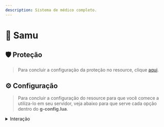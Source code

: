 ```yaml
---
description: Sistema de médico completo.
---
```


# 🛒 Samu

## :shield: Proteção

> Para concluir a configuração da proteção no resource, clique [aqui](../suporte/protecao/).

## :gear: Configuração

> Para concluir a configuração do resource para que você comece a utiliza-lo em seu servidor, veja abaixo para que serve cada opção dentro do **g-config.lua**.

<details>

<summary>Interação</summary>

{% code lineNumbers="true" %}
```lua
interaction = {
    use = true, -- Opção para utilizar ou não o sistema de interação.
    
    resuscitation = {
        animation = {"MEDIC", "CPR"}, -- Animação que o médico ao fazer a reanimação.
        health = 20, -- Vida que o jogador terá ao ser reanimado.
        time = 8 -- Tempo para a reanimação ser realizada (em segundos).
    },

    reward = {
        min = 5000, -- Mínimo que o SAMU pode ganhar por reanimação.
        max = 10000 -- Máximo que o SAMU pode ganhar por reanimação.
    }
}
```
{% endcode %}

Acima, vocês irão ver a configuração do sistema de interação do próprio samu, caso você não queira utilizar, só desabilita-lo.&#x20;

### **Como habilitar ou desabilitar essa opção?**

Para mudar o estado de uso do sistema de interação do samu você deverá utilizar **true** para **sim** ou **false** para **não,** como mostra no exemplo abaixo:

{% code lineNumbers="true" %}
```lua
--[[
 Se a opção abaixo for sim (true), você irá passar a 
 utilizar um sistema de interação do próprio sistema, 
 caso a opção abaixo for não (false) você irá passar a utilizar
 um sistema fornecido por você (sistema próprio de interação, que não
 seja do sistema de SAMU).
]]--


-- Para habilitar o painel de interação do próprio SAMU:
use = true,

-- Para habilitar o painel de interação do seu servidor:
use = false;
```
{% endcode %}

### Utilizando um sistema de interação próprio

Caso você opte por utilizar um sistema de interação próprio, você deverá vincula-lo com o nosso sistema de samu para que não haja problemas ao utilizar o sistema, abaixo você verá como vincular o seu sistema de interação ao nosso sistema de samu passo a passo.

<pre class="language-lua" data-line-numbers><code class="lang-lua"><strong>-- Reviver outros jogadores:
</strong><strong>triggerEvent("EMS >> Interaction >> Player resuscitation", player, jogador);
</strong><strong>
</strong><strong>-- Curar outros jogadores:
</strong>triggerEvent("EMS >> Interaction >> Player tratament", player, jogador);

--[[
    "EMS >> Interaction >> Player resuscitation" = Evento utilizado.
    "EMS >> Interaction >> Player tratament" = Evento utilizado.
    jogador = Jogador que irá receber a ressurreição.
    player = Jogador que está clicando no outro.
]]-- 
</code></pre>



Caso decida continuar utilizando o nosso sistema de interações, você deverá configurar as outras opções de configurações, abaixo irei listar para que serve cada opção e como configurar-lá.

{% code lineNumbers="true" %}
```lua
resuscitation = {
    animation = {"MEDIC", "CPR"},
    health = 20,
    time = 8
},

--[[
    animation: "animation" é o nome da animação (bloco e animação)
    que o(a) jogador(a) irá executar ao iniciar a ressurreição 
    da vítima.
    
    health: "health" é a vida que a vítima irá ter após ser
    ressuscitada.
    
    time: "time" é o tempo que o(a) jogador(a) irá demorar
    para ressuscitar a vítima.
]]--

reward = {
    min = 5000, -- Mínimo que o SAMU pode ganhar por reanimação.
    max = 10000 -- Máximo que o SAMU pode ganhar por reanimação.
}

--[[
    min: "min" é a quantidade mínima de dinheiro que o(a) jogador(a)
    irá ganhar por cada ressurreição efetuada.
    
    max: "max" é a quantidade máxima de dinheiro que o(a) jogador(a)
    irá ganhar por cada ressurreição efetuada.
    
    obs: o sistema pega a quantida de mínima e a quantidade máxima
    e pega um valor aleatório entre esses dois números, sendo assim,
    gerando o valor do pagamento pela ressurreição feita pelo(a) 
    jogador(a).
]]--
```
{% endcode %}

</details>
